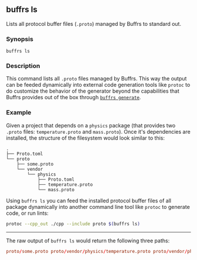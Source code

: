 ## buffrs ls

Lists all protocol buffer files (`.proto`) managed by Buffrs to standard out.

### Synopsis

`buffrs ls`

### Description

This command lists all `.proto` files managed by Buffrs. This way the
output can be feeded dynamically into external code generation tools like
`protoc` to do customize the behavior of the generator beyond the capabilities
that Buffrs provides out of the box through [`buffrs
generate`](./buffrs-generate.md).

### Example

Given a project that depends on a `physics` package (that provides two `.proto`
files: `temperature.proto` and `mass.proto`). Once it's dependencies are
installed, the structure of the filesystem would look similar to this:

```
.
├── Proto.toml
└── proto
    ├── some.proto
    └── vendor
        └── physics
            ├── Proto.toml
            ├── temperature.proto
            └── mass.proto
```

Using `buffrs ls` you can feed the installed protocol buffer files of all
package dynamically into another command line tool like `protoc` to generate
code, or run lints:

```bash
protoc --cpp_out ./cpp --include proto $(buffrs ls)
```

---

The raw output of `buffrs ls` would return the following three paths:

```toml
proto/some.proto proto/vendor/physics/temperature.proto proto/vendor/physics/mass.proto
```
